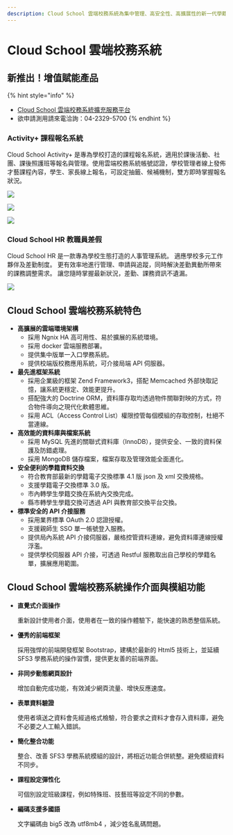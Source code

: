 ```yaml
---
description: Cloud School 雲端校務系統為集中管理、高安全性、高擴展性的新一代學籍管理系統
---
```


# Cloud School 雲端校務系統

## 新推出！增值賦能產品

{% hint style="info" %}
* [Cloud School 雲端校務系統擴充服務平台](https://lihi1.com/Sm0PM)
* 欲申請測用請來電洽詢：04-2329-5700
{% endhint %}

### Activity+ 課程報名系統

Cloud School Activity+ 是專為學校打造的課程報名系統，適用於課後活動、社團、課後照護班等報名與管理。使用雲端校務系統帳號認證，學校管理者線上發佈才藝課程內容，學生、家長線上報名，可設定抽籤、候補機制，雙方即時掌握報名狀況。

![](.gitbook/assets/cai-yi-bao-ming-01.png)

![](.gitbook/assets/cai-yi-bao-ming-02.png)

![](.gitbook/assets/cai-yi-bao-ming-03%20%281%29.png)

### Cloud School HR 教職員差假

Cloud School HR 是一款專為學校生態打造的人事管理系統。 適應學校多元工作夥伴及差勤制度。 更有效率地進行管理、申請與追蹤，同時解決差勤異動所帶來的課務調整需求。 讓您隨時掌握最新狀況，差勤、課務資訊不遺漏。

![](.gitbook/assets/fang-an-jia-ge-feature.png)

## Cloud School 雲端校務系統特色

* **高擴展的雲端環境架構**
  * 採用 Ngnix HA 高可用性、易於擴展的系統環境。
  * 採用 docker 雲端服務部署。
  * 提供集中版單一入口學務系統。
  * 提供校端版校務應用系統，可介接局端 API 伺服器。
* **最先進框架系統**
  * 採用企業級的框架 Zend Framework3，搭配 Memcached 外部快取記憶，讓系統更穩定、效能更提升。
  * 搭配強大的 Doctrine ORM，資料庫存取均透過物件關聯對映的方式，符合物件導向之現代化軟體思維。
  * 採用 ACL（Access Control List）權限控管每個模組的存取控制，杜絕不當連線。
* **高效能的資料庫與檔案系統**
  * 採用 MySQL 先進的關聯式資料庫（InnoDB），提供安全、一致的資料保護及防錯處理。
  * 採用 MongoDB 儲存檔案，檔案存取及管理效能全面進化。
* **安全便利的學籍資料交換**
  * 符合教育部最新的學籍電子交換標準 4.1 版 json 及 xml 交換規格。
  * 支援學籍電子交換標準 3.0 版。
  * 市內轉學生學籍交換在系統內交換完成。
  * 縣市轉學生學籍交換可透過 API 與教育部交換平台交換。
* **標準安全的 API 介接服務**
  * 採用業界標準 OAuth 2.0 認證授權。
  * 支援親師生 SSO 單一帳號登入服務。
  * 提供局內系統 API 介接伺服器，嚴格控管資料連線，避免資料庫連線授權浮濫。
  * 提供學校伺服器 API 介接，可透過 Restful 服務取出自己學校的學籍名單，擴展應用範圍。

## Cloud School 雲端校務系統操作介面與模組功能

* **直覺式介面操作**

  重新設計使用者介面，使用者在一致的操作體驗下，能快速的熟悉整個系統。

* **優秀的前端框架**

  採用強悍的前端開發框架 Bootstrap，建構於最新的 Html5 技術上，並延續 SFS3 學務系統的操作習慣，提供更友善的前端界面。

* **非同步動態網頁設計**

  增加自動完成功能，有效減少網頁流量、增快反應速度。

* **表單資料驗證**

  使用者填送之資料會先經過格式檢驗，符合要求之資料才會存入資料庫，避免不必要之人工輸入錯誤。

* **簡化整合功能**

  整合、改善 SFS3 學務系統模組的設計，將相近功能合併統整。避免模組資料不同步。

* **課程設定彈性化**

  可個別設定班級課程，例如特殊班、技藝班等設定不同的參數。

* **編碼支援多國語**

  文字編碼由 big5 改為 utf8mb4 ，減少姓名亂碼問題。

